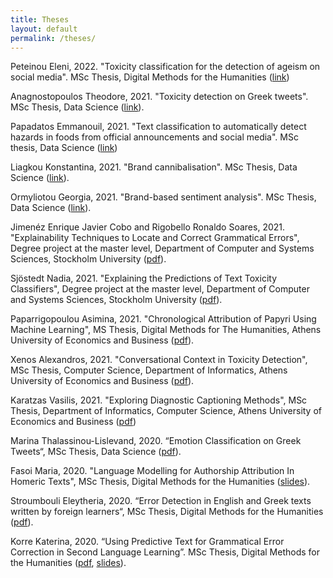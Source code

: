 ```yaml
---
title: Theses
layout: default
permalink: /theses/
---
```


Peteinou Eleni, 2022. "Toxicity classification for the detection of ageism on social media". MSc Thesis, Digital Methods for the Humanities ([link](http://www.pyxida.aueb.gr/index.php?op=view_object&object_id=10080))

Anagnostopoulos Theodore, 2021. "Toxicity detection on Greek tweets". MSc Thesis, Data Science ([link](http://www.pyxida.aueb.gr/index.php?op=view_object&object_id=9122)).

Papadatos Emmanouil, 2021. "Text classification to automatically detect hazards in foods from official announcements and social media". MSc thesis, Data Science ([link](http://www.pyxida.aueb.gr/index.php?op=view_object&object_id=9155)) 

Liagkou Konstantina, 2021. "Brand cannibalisation". MSc Thesis, Data Science ([link](http://www.pyxida.aueb.gr/index.php?op=view_object&object_id=8985)).

Ormyliotou Georgia, 2021. "Brand-based sentiment analysis". MSc Thesis, Data Science ([link](http://www.pyxida.aueb.gr/index.php?op=view_object&object_id=8997)).

Jimenéz Enrique Javier Cobo and Rigobello Ronaldo Soares, 2021. "Explainability Techniques to Locate and Correct Grammatical Errors", Degree project at the master level, Department of Computer and Systems Sciences, Stockholm University ([pdf](files/jimenez_rigobello_2021.pdf)).

Sjöstedt Nadia, 2021. "Explaining the Predictions of Text Toxicity Classifiers", Degree project at the master level, Department of Computer and Systems Sciences, Stockholm University ([pdf](files/sjostedt_2021.pdf)).

Paparrigopoulou Asimina, 2021. "Chronological Attribution of Papyri Using Machine Learning", MS Thesis, Digital Methods for The Humanities, Athens University of Economics and Business ([pdf](files/paparrigopoulou_2021.pdf)).

Xenos Alexandros, 2021. "Conversational Context in Toxicity Detection", MSc Thesis, Computer Science, Department of Informatics, Athens University of Economics and Business ([pdf](http://nlp.cs.aueb.gr/theses/axenos_msc_thesis.pdf)).

Karatzas Vasilis, 2021. "Exploring Diagnostic Captioning Methods", MSc Thesis, Department of Informatics, Computer Science, Athens University of Economics and Business ([pdf](http://nlp.cs.aueb.gr/theses/karatzas_msc_thesis.pdf))

Marina Thalassinou-Lislevand, 2020. “Emotion Classification on Greek Tweets“, MSc Thesis, Data Science ([pdf](/files/lislevand.pdf)).

Fasoi Maria, 2020. "Language Modelling for Authorship Attribution In Homeric Texts", MSc Thesis, Digital Methods for the Humanities ([slides](/files/mfasoi.slides.pdf)).

Stroumbouli Eleytheria, 2020. “Error Detection in English and Greek texts written by foreign learners“, MSc Thesis, Digital Methods for the Humanities ([pdf](/files/stroumbouli.pdf)).

Korre Katerina, 2020. “Using Predictive Text for Grammatical Error Correction in Second Language Learning”. MSc Thesis, Digital Methods for the Humanities ([pdf](/files/korre.pdf), [slides](/files/korre.slides.pdf)).